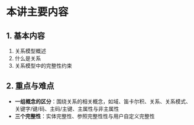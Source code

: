 # 本讲主要内容

## 1. 基本内容

1. 关系模型概述
2. 什么是关系
3. 关系模型中的完整性约束

## 2. 重点与难点

- **一组概念的区分**：围绕关系的相关概念，如域、笛卡尔积、关系、关系模式、关键字/键/码、主码/主键、主属性与非主属性
- **三个完整性**：实体完整性、参照完整性性与用户自定义完整性

